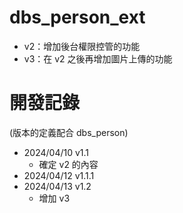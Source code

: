 # dbs_person_ext

- v2：增加後台權限控管的功能
- v3：在 v2 之後再增加圖片上傳的功能


# 開發記錄

(版本的定義配合 dbs_person)
- 2024/04/10  v1.1
  - 確定 v2 的內容
- 2024/04/12  v1.1.1
- 2024/04/13  v1.2
  - 增加 v3
